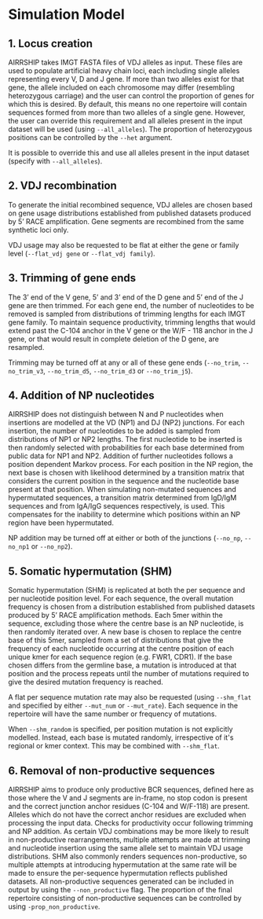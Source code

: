 # Simulation Model

## 1. Locus creation <a name="haplotype"></a>

AIRRSHIP takes IMGT FASTA files of VDJ alleles as input. These files are used to populate artificial heavy chain loci, each including single alleles representing every V, D and J gene. If more than two alleles exist for that gene, the allele included on each chromosome may differ (resembling heterozygous carriage) and the user can control the proportion of genes for which this is desired. By default, this means no one repertoire will contain sequences formed from more than two alleles of a single gene. However, the user can override this requirement and all alleles present in the input dataset will be used (using ```--all_alleles```). The proportion of heterozygous positions can be controlled by the ```--het``` argument. 

It is possible to override this and use all alleles present in the input dataset (specify with ```--all_alleles```).

## 2. VDJ recombination <a name="vdj"></a>

To generate the initial recombined sequence, VDJ alleles are chosen based on gene usage distributions established from published datasets produced by 5’ RACE amplification. Gene segments are recombined from the same synthetic loci only. 

VDJ usage may also be requested to be flat at either the gene or family level (```--flat_vdj gene``` or ```--flat_vdj family```).

## 3. Trimming of gene ends <a name="trim"></a>

The 3’ end of the V gene, 5’ and 3’ end of the D gene and 5’ end of the J gene are then trimmed. For each gene end, the number of nucleotides to be removed is sampled from distributions of trimming lengths for each IMGT gene family. To maintain sequence productivity, trimming lengths that would extend past the C-104 anchor in the V gene or the W/F - 118 anchor in the J gene, or that would result in complete deletion of the D gene, are resampled. 

Trimming may be turned off at any or all of these gene ends (```--no_trim```, ```--no_trim_v3```, ```--no_trim_d5```, ```--no_trim_d3``` or ```--no_trim_j5```).

## 4. Addition of NP nucleotides <a name="np"></a>

AIRRSHIP does not distinguish between N and P nucleotides when insertions are modelled at the VD (NP1) and DJ (NP2) junctions. For each insertion, the number of nucleotides to be added is sampled from distributions of NP1 or NP2 lengths. The first nucleotide to be inserted is then randomly selected with probabilities for each base determined from public data for NP1 and NP2. Addition of further nucleotides follows a position dependent Markov process. For each position in the NP region, the next base is chosen with likelihood determined by a transition matrix that considers the current position in the sequence and the nucleotide base present at that position. When simulating non-mutated sequences and hypermutated sequences, a transition matrix determined from IgD/IgM sequences and from IgA/IgG sequences respectively, is used. This compensates for the inability to determine which positions within an NP region have been hypermutated.

NP addition may be turned off at either or both of the junctions (```--no_np```, ```--no_np1``` or ```--no_np2```).

## 5. Somatic hypermutation (SHM) <a name="shm"></a>

Somatic hypermutation (SHM) is replicated at both the per sequence and per nucleotide position level. For each sequence, the overall mutation frequency is chosen from a distribution established from published datasets produced by 5’ RACE amplification methods. Each 5mer within the sequence, excluding those where the centre base is an NP nucleotide, is then randomly iterated over. A new base is chosen to replace the centre base of this 5mer, sampled from a set of distributions that give the frequency of each nucleotide occurring at the centre position of each unique kmer for each sequence region (e.g. FWR1, CDR1). If the base chosen differs from the germline base, a mutation is introduced at that position and the process repeats until the number of mutations required to give the desired mutation frequency is reached. 

A flat per sequence mutation rate may also be requested (using ```--shm_flat``` and specified by either ```--mut_num``` or ```--mut_rate```). Each sequence in the repertoire will have the same number or frequency of mutations.

When ```--shm_random``` is specified, per position mutation is not explicitly modelled. Instead, each base is mutated randomly, irrespective of it's regional or kmer context. This may be combined with ```--shm_flat```.

## 6. Removal of non-productive sequences <a name="productive"></a>

AIRRSHIP aims to produce only productive BCR sequences, defined here as those where the V and J segments are in-frame, no stop codon is present and the correct junction anchor residues (C-104 and W/F-118) are present. Alleles which do not have the correct anchor residues are excluded when processing the input data. Checks for productivity occur following trimming and NP addition. As certain VDJ combinations may be more likely to result in non-productive rearrangements, multiple attempts are made at trimming and nucleotide insertion using the same allele set to maintain VDJ usage distributions. SHM also commonly renders sequences non-productive, so multiple attempts at introducing hypermutation at the same rate will be made to ensure the per-sequence hypermutation reflects published datasets. All non-productive sequences generated can be included in output by using the ```--non_productive``` flag. The proportion of the final repertoire consisting of non-productive sequences can be controlled by using ```-prop_non_productive```.